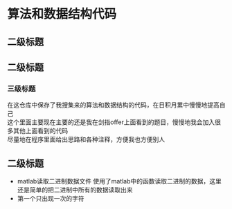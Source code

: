 # 算法和数据结构代码 
## 二级标题
## 二级标题
### 三级标题
  在这仓库中保存了我搜集来的算法和数据结构的代码，在日积月累中慢慢地提高自己<br>
  这个里面主要现在主要的还是我在剑指offer上面看到的题目，慢慢地我会加入很多其他上面看到的代码<br>
  尽量地在程序里面给出思路和各种注释，方便我也方便别人<br>
## 二级标题
* matlab读取二进制数据文件
  使用了matlab中的函数读取二进制的数据，这里还是简单的把二进制中所有的数据读取出来<br>
* 第一个只出现一次的字符<br>


